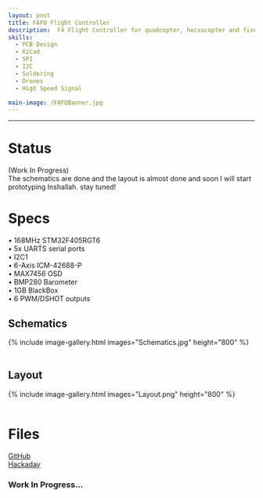 ```yaml
---
layout: post
title: FAFO Flight Controller
description:  F4 Flight Controller for quadcopter, hecxacopter and fixed wings drones.
skills: 
  - PCB Design
  - KiCad
  - SPI
  - I2C
  - Soldering
  - Drones
  - High Speed Signal

main-image: /FAFOBanner.jpg
---
```


---
# Status
(Work In Progress)\
The schematics are done and the layout is almost done and soon I will start prototyping Inshallah. stay tuned!
# Specs
  • 168MHz STM32F405RGT6\
  • 5x UARTS serial ports\
  • I2C1\
  • 6-Axis ICM-42688-P\
  • MAX7456 OSD\
  • BMP280 Barometer\
  • 1GB BlackBox\
  • 6 PWM/DSHOT outputs

## Schematics
{% include image-gallery.html images="Schematics.jpg" height="800" %} 
<br />
<br />
## Layout
{% include image-gallery.html images="Layout.png" height="800" %} 
<br />
<br />
# Files
[GitHub](https://github.com/Farasani/FAFO-Flight-Controller)\
[Hackaday](https://hackaday.io/project/195476-fafo-flight-controller)


### Work In Progress...
